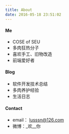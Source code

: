 ```yaml
---
title: About
date: 2016-05-18 23:51:02
---
```

#### Me
- COSE of SEU
- 多肉狂热分子
- 喜欢手工、旧物改造
- 前端爱好者

#### Blog
- 软件开发技术总结
- 多肉养护经验
- 生活日志

#### Contact
- email： lusssn@126.com
- 微博：\_欢\_\_你
